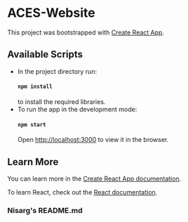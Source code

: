 # ACES-Website

This project was bootstrapped with [Create React App](https://github.com/facebook/create-react-app).

## Available Scripts

- In the project directory run:
  #### `npm install`
  to install the required libraries.
- To run the app in the development mode:
  #### `npm start`
  Open [http://localhost:3000](http://localhost:3000) to view it in the browser.

## Learn More

You can learn more in the [Create React App documentation](https://facebook.github.io/create-react-app/docs/getting-started).

To learn React, check out the [React documentation](https://reactjs.org/).

### Nisarg's README.md
